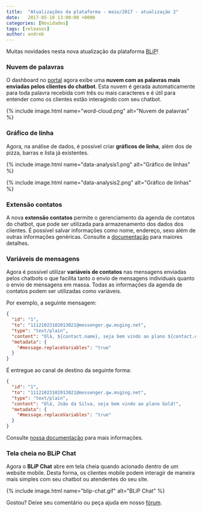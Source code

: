 ```yaml
---
title:  "Atualizações da plataforma - maio/2017 - atualização 2"
date:   2017-05-10 13:00:00 +0000
categories: [Novidades]
tags: [releases]
author: andreb
---
```


Muitas novidades nesta nova atualização da plataforma [BLiP](https://blip.ai)!

<!--preview-->

### Nuvem de palavras

O dashboard no [portal](https://blip.ai) agora exibe uma **nuvem com as palavras mais enviadas pelos clientes do chatbot**. Esta nuvem é gerada automaticamente para toda palavra recebida com três ou mais caracteres e é útil para entender como os clientes estão interagindo com seu chatbot.

{% include image.html name="word-cloud.png" alt="Nuvem de palavras" %}

### Gráfico de linha

Agora, na análise de dados, é possível criar **gráficos de linha**, além dos de pizza, barras e lista já existentes.

{% include image.html name="data-analysis1.png" alt="Gráfico de linhas" %}

{% include image.html name="data-analysis2.png" alt="Gráfico de linhas" %}

### Extensão contatos

A nova **extensão contatos** permite o gerenciamento da agenda de contatos do chatbot, que pode ser utilizada para armazenamento dos dados dos clientes. É possível salvar informações como nome, endereço, sexo além de outras informações genéricas. Consulte a [documentação](https://portal.blip.ai/#/docs/extensions/contacts) para maiores detalhes.

### Variáveis de mensagens

Agora é possível utilizar **variáveis de contatos** nas mensagens enviadas pelos chatbots o que facilita tanto o envio de mensagens individuais quanto o envio de mensagens em massa. Todas as informações da agenda de contatos podem ser utilizadas como variáveis. 

Por exemplo, a seguinte mensagem:

```json
{  
  "id": "1",
  "to": "11121023102013021@messenger.gw.msging.net",
  "type": "text/plain",
  "content": "Olá, ${contact.name}, seja bem vindo ao plano ${contact.extras.plan}!",
  "metadata": {
    "#message.replaceVariables": "true"
  }
}
```

É entregue ao canal de destino da seguinte forma:
```json
{  
  "id": "1",
  "to": "11121023102013021@messenger.gw.msging.net",
  "type": "text/plain",
  "content": "Olá, João da Silva, seja bem vindo ao plano Gold!",
  "metadata": {
    "#message.replaceVariables": "true"
  }
}
```
Consulte [nossa documentação](https://portal.blip.ai/#/docs/extensions/contacts#substitui%C3%A7%C3%A3o-de-vari%C3%A1veis-das-mensagens) para mais informações.

### Tela cheia no BLiP Chat

Agora o **BLiP Chat** abre em tela cheia quando acionado dentro de um website mobile. Desta forma, os clientes mobile podem interagir de maneira mais simples com seu chatbot ou atendentes do seu site.

{% include image.html name="blip-chat.gif" alt="BLiP Chat" %}

Gostou? Deixe seu comentário ou peça ajuda em nosso [fórum](https://forum.blip.ai).
